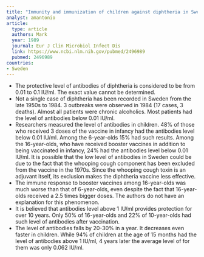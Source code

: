 ```yaml
---
title: "Immunity and immunization of children against diphtheria in Sweden"
analyst: amantonio
article:
  type: article
  authors: Mark
  year: 1989
  journal: Eur J Clin Microbiol Infect Dis
  link: https://www.ncbi.nlm.nih.gov/pubmed/2496989
  pubmed: 2496989
countries:
- Sweden
---
```


- The protective level of antibodies of diphtheria is considered to be from 0.01 to 0.1 IU/ml. The exact value cannot be determined.
- Not a single case of diphtheria has been recorded in Sweden from the late 1950s to 1984. 3 outbreaks were observed in 1984 (17 cases, 3 deaths). Almost all patients were chronic alcoholics. Most patients had the level of antibodies below 0.01 IU/ml.
- Researchers measured the level of antibodies in children. 48% of those who received 3 doses of the vaccine in infancy had the antibodies level below 0.01 IU/ml. Among the 6-year-olds 15% had such results. Among the 16-year-olds, who have received booster vaccines in addition to being vaccinated in infancy, 24% had the antibodies level below 0.01 IU/ml.
It is possible that the low level of antibodies in Sweden could be due to the fact that the whooping cough component has been excluded from the vaccine in the 1970s. Since the whooping cough toxin is an adjuvant itself, its exclusion makes the diphtheria vaccine less effective.
- The immune response to booster vaccines among 16-year-olds was much worse than that of 6-year-olds, even despite the fact that 16-year-olds received a 2.5 times bigger doses. The authors do not have an explanation for this phenomenon.
- It is believed that antibodies level above 1 IU/ml provides protection for over 10 years. Only 50% of 16-year-olds and 22% of 10-year-olds had such level of antibodies after vaccination.
- The level of antibodies falls by 20-30% in a year. It decreases even faster in children. While 94% of children at the age of 15 months had the level of antibodies above 1 IU/ml, 4 years later the average level of for them was only 0.062 IU/ml.

